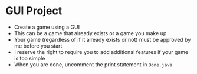 # GUI Project

- Create a game using a GUI
- This can be a game that already exists or a game you make up
- Your game (regardless of if it already exists or not) must be approved by me before you start
- I reserve the right to require you to add additional features if your game is too simple
- When you are done, uncomment the print statement in `Done.java`
